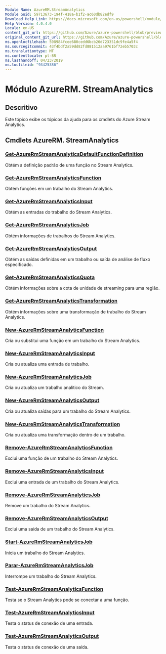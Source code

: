 ```yaml
---
Module Name: AzureRM.StreamAnalytics
Module Guid: 59713673-194f-418a-b1f2-ac60db82edf9
Download Help Link: https://docs.microsoft.com/en-us/powershell/module/azurerm.streamanalytics
Help Version: 4.0.4.0
Locale: en-US
content_git_url: https://github.com/Azure/azure-powershell/blob/preview/src/ResourceManager/StreamAnalytics/Commands.StreamAnalytics/help/AzureRM.StreamAnalytics.md
original_content_git_url: https://github.com/Azure/azure-powershell/blob/preview/src/ResourceManager/StreamAnalytics/Commands.StreamAnalytics/help/AzureRM.StreamAnalytics.md
ms.openlocfilehash: 508984fcee680cedd6bcb26d723351dc9fe4a5f4
ms.sourcegitcommit: 43f4bdf2a59dd82fd881512aa9761bf72eb5703c
ms.translationtype: MT
ms.contentlocale: pt-BR
ms.lasthandoff: 04/23/2019
ms.locfileid: "93425386"
---
```

# Módulo AzureRM. StreamAnalytics
## Descritivo
Este tópico exibe os tópicos da ajuda para os cmdlets do Azure Stream Analytics.

## Cmdlets AzureRM. StreamAnalytics
### [Get-AzureRmStreamAnalyticsDefaultFunctionDefinition](Get-AzureRmStreamAnalyticsDefaultFunctionDefinition.md)
Obtém a definição padrão de uma função no Stream Analytics.

### [Get-AzureRmStreamAnalyticsFunction](Get-AzureRmStreamAnalyticsFunction.md)
Obtém funções em um trabalho do Stream Analytics.

### [Get-AzureRmStreamAnalyticsInput](Get-AzureRmStreamAnalyticsInput.md)
Obtém as entradas do trabalho do Stream Analytics.

### [Get-AzureRmStreamAnalyticsJob](Get-AzureRmStreamAnalyticsJob.md)
Obtém informações de trabalhos do Stream Analytics.

### [Get-AzureRmStreamAnalyticsOutput](Get-AzureRmStreamAnalyticsOutput.md)
Obtém as saídas definidas em um trabalho ou saída de análise de fluxo especificado.

### [Get-AzureRmStreamAnalyticsQuota](Get-AzureRmStreamAnalyticsQuota.md)
Obtém informações sobre a cota de unidade de streaming para uma região.

### [Get-AzureRmStreamAnalyticsTransformation](Get-AzureRmStreamAnalyticsTransformation.md)
Obtém informações sobre uma transformação de trabalho do Stream Analytics.

### [New-AzureRmStreamAnalyticsFunction](New-AzureRmStreamAnalyticsFunction.md)
Cria ou substitui uma função em um trabalho do Stream Analytics.

### [New-AzureRmStreamAnalyticsInput](New-AzureRmStreamAnalyticsInput.md)
Cria ou atualiza uma entrada de trabalho.

### [New-AzureRmStreamAnalyticsJob](New-AzureRmStreamAnalyticsJob.md)
Cria ou atualiza um trabalho analítico do Stream.

### [New-AzureRmStreamAnalyticsOutput](New-AzureRmStreamAnalyticsOutput.md)
Cria ou atualiza saídas para um trabalho do Stream Analytics.

### [New-AzureRmStreamAnalyticsTransformation](New-AzureRmStreamAnalyticsTransformation.md)
Cria ou atualiza uma transformação dentro de um trabalho.

### [Remove-AzureRmStreamAnalyticsFunction](Remove-AzureRmStreamAnalyticsFunction.md)
Exclui uma função de um trabalho do Stream Analytics.

### [Remove-AzureRmStreamAnalyticsInput](Remove-AzureRmStreamAnalyticsInput.md)
Exclui uma entrada de um trabalho do Stream Analytics.

### [Remove-AzureRmStreamAnalyticsJob](Remove-AzureRmStreamAnalyticsJob.md)
Remove um trabalho do Stream Analytics.

### [Remove-AzureRmStreamAnalyticsOutput](Remove-AzureRmStreamAnalyticsOutput.md)
Exclui uma saída de um trabalho do Stream Analytics.

### [Start-AzureRmStreamAnalyticsJob](Start-AzureRmStreamAnalyticsJob.md)
Inicia um trabalho do Stream Analytics.

### [Parar-AzureRmStreamAnalyticsJob](Stop-AzureRmStreamAnalyticsJob.md)
Interrompe um trabalho do Stream Analytics.

### [Test-AzureRmStreamAnalyticsFunction](Test-AzureRmStreamAnalyticsFunction.md)
Testa se o Stream Analytics pode se conectar a uma função.

### [Test-AzureRmStreamAnalyticsInput](Test-AzureRmStreamAnalyticsInput.md)
Testa o status de conexão de uma entrada.

### [Test-AzureRmStreamAnalyticsOutput](Test-AzureRmStreamAnalyticsOutput.md)
Testa o status de conexão de uma saída.

